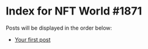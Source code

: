 # Index for NFT World #1871
Posts will be displayed in the order below:

- [Your first post](./001-first.md)

